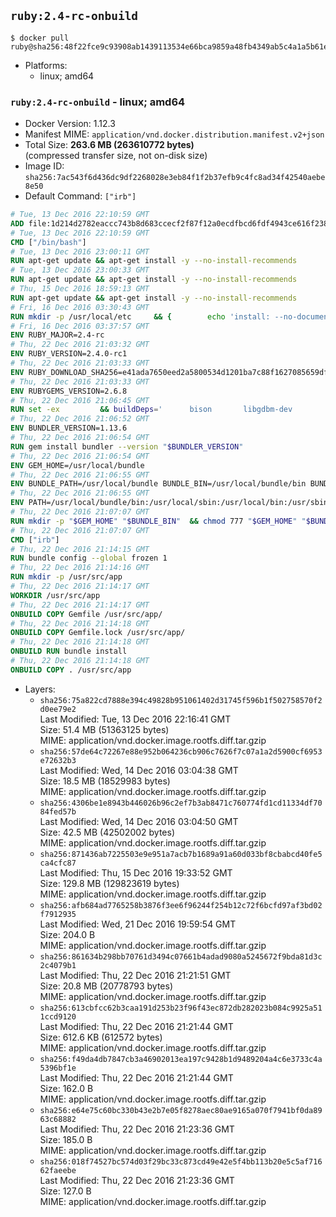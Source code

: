 ## `ruby:2.4-rc-onbuild`

```console
$ docker pull ruby@sha256:48f22fce9c93908ab1439113534e66bca9859a48fb4349ab5c4a1a5b61e56ed4
```

-	Platforms:
	-	linux; amd64

### `ruby:2.4-rc-onbuild` - linux; amd64

-	Docker Version: 1.12.3
-	Manifest MIME: `application/vnd.docker.distribution.manifest.v2+json`
-	Total Size: **263.6 MB (263610772 bytes)**  
	(compressed transfer size, not on-disk size)
-	Image ID: `sha256:7ac543f6d436dc9df2268028e3eb84f1f2b37efb9c4fc8ad34f42540aebe8e50`
-	Default Command: `["irb"]`

```dockerfile
# Tue, 13 Dec 2016 22:10:59 GMT
ADD file:1d214d2782eaccc743b8d683ccecf2f87f12a0ecdfbcd6fdf4943ce616f23870 in / 
# Tue, 13 Dec 2016 22:10:59 GMT
CMD ["/bin/bash"]
# Tue, 13 Dec 2016 23:00:11 GMT
RUN apt-get update && apt-get install -y --no-install-recommends 		ca-certificates 		curl 		wget 	&& rm -rf /var/lib/apt/lists/*
# Tue, 13 Dec 2016 23:00:33 GMT
RUN apt-get update && apt-get install -y --no-install-recommends 		bzr 		git 		mercurial 		openssh-client 		subversion 				procps 	&& rm -rf /var/lib/apt/lists/*
# Thu, 15 Dec 2016 18:59:13 GMT
RUN apt-get update && apt-get install -y --no-install-recommends 		autoconf 		automake 		bzip2 		file 		g++ 		gcc 		imagemagick 		libbz2-dev 		libc6-dev 		libcurl4-openssl-dev 		libdb-dev 		libevent-dev 		libffi-dev 		libgdbm-dev 		libgeoip-dev 		libglib2.0-dev 		libjpeg-dev 		libkrb5-dev 		liblzma-dev 		libmagickcore-dev 		libmagickwand-dev 		libmysqlclient-dev 		libncurses-dev 		libpng-dev 		libpq-dev 		libreadline-dev 		libsqlite3-dev 		libssl-dev 		libtool 		libwebp-dev 		libxml2-dev 		libxslt-dev 		libyaml-dev 		make 		patch 		xz-utils 		zlib1g-dev 	&& rm -rf /var/lib/apt/lists/*
# Fri, 16 Dec 2016 03:30:43 GMT
RUN mkdir -p /usr/local/etc 	&& { 		echo 'install: --no-document'; 		echo 'update: --no-document'; 	} >> /usr/local/etc/gemrc
# Fri, 16 Dec 2016 03:37:57 GMT
ENV RUBY_MAJOR=2.4-rc
# Thu, 22 Dec 2016 21:03:32 GMT
ENV RUBY_VERSION=2.4.0-rc1
# Thu, 22 Dec 2016 21:03:33 GMT
ENV RUBY_DOWNLOAD_SHA256=e41ada7650eed2a5800534d1201ba7c88f1627085659df994f47ab4c5e327745
# Thu, 22 Dec 2016 21:03:33 GMT
ENV RUBYGEMS_VERSION=2.6.8
# Thu, 22 Dec 2016 21:06:45 GMT
RUN set -ex 		&& buildDeps=' 		bison 		libgdbm-dev 		ruby 	' 	&& apt-get update 	&& apt-get install -y --no-install-recommends $buildDeps 	&& rm -rf /var/lib/apt/lists/* 		&& wget -O ruby.tar.gz "https://cache.ruby-lang.org/pub/ruby/${RUBY_MAJOR%-rc}/ruby-$RUBY_VERSION.tar.gz" 	&& echo "$RUBY_DOWNLOAD_SHA256 *ruby.tar.gz" | sha256sum -c - 		&& mkdir -p /usr/src/ruby 	&& tar -xzf ruby.tar.gz -C /usr/src/ruby --strip-components=1 	&& rm ruby.tar.gz 		&& cd /usr/src/ruby 		&& { 		echo '#define ENABLE_PATH_CHECK 0'; 		echo; 		cat file.c; 	} > file.c.new 	&& mv file.c.new file.c 		&& autoconf 	&& ./configure --disable-install-doc --enable-shared 	&& make -j"$(nproc)" 	&& make install 		&& apt-get purge -y --auto-remove $buildDeps 	&& cd / 	&& rm -r /usr/src/ruby 		&& gem update --system "$RUBYGEMS_VERSION"
# Thu, 22 Dec 2016 21:06:52 GMT
ENV BUNDLER_VERSION=1.13.6
# Thu, 22 Dec 2016 21:06:54 GMT
RUN gem install bundler --version "$BUNDLER_VERSION"
# Thu, 22 Dec 2016 21:06:54 GMT
ENV GEM_HOME=/usr/local/bundle
# Thu, 22 Dec 2016 21:06:55 GMT
ENV BUNDLE_PATH=/usr/local/bundle BUNDLE_BIN=/usr/local/bundle/bin BUNDLE_SILENCE_ROOT_WARNING=1 BUNDLE_APP_CONFIG=/usr/local/bundle
# Thu, 22 Dec 2016 21:06:55 GMT
ENV PATH=/usr/local/bundle/bin:/usr/local/sbin:/usr/local/bin:/usr/sbin:/usr/bin:/sbin:/bin
# Thu, 22 Dec 2016 21:07:07 GMT
RUN mkdir -p "$GEM_HOME" "$BUNDLE_BIN" 	&& chmod 777 "$GEM_HOME" "$BUNDLE_BIN"
# Thu, 22 Dec 2016 21:07:07 GMT
CMD ["irb"]
# Thu, 22 Dec 2016 21:14:15 GMT
RUN bundle config --global frozen 1
# Thu, 22 Dec 2016 21:14:16 GMT
RUN mkdir -p /usr/src/app
# Thu, 22 Dec 2016 21:14:17 GMT
WORKDIR /usr/src/app
# Thu, 22 Dec 2016 21:14:17 GMT
ONBUILD COPY Gemfile /usr/src/app/
# Thu, 22 Dec 2016 21:14:18 GMT
ONBUILD COPY Gemfile.lock /usr/src/app/
# Thu, 22 Dec 2016 21:14:18 GMT
ONBUILD RUN bundle install
# Thu, 22 Dec 2016 21:14:18 GMT
ONBUILD COPY . /usr/src/app
```

-	Layers:
	-	`sha256:75a822cd7888e394c49828b951061402d31745f596b1f502758570f2d0ee79e2`  
		Last Modified: Tue, 13 Dec 2016 22:16:41 GMT  
		Size: 51.4 MB (51363125 bytes)  
		MIME: application/vnd.docker.image.rootfs.diff.tar.gzip
	-	`sha256:57de64c72267e88e952b064236cb906c7626f7c07a1a2d5900cf6953e72632b3`  
		Last Modified: Wed, 14 Dec 2016 03:04:38 GMT  
		Size: 18.5 MB (18529983 bytes)  
		MIME: application/vnd.docker.image.rootfs.diff.tar.gzip
	-	`sha256:4306be1e8943b446026b96c2ef7b3ab8471c760774fd1cd11334df7084fed57b`  
		Last Modified: Wed, 14 Dec 2016 03:04:50 GMT  
		Size: 42.5 MB (42502002 bytes)  
		MIME: application/vnd.docker.image.rootfs.diff.tar.gzip
	-	`sha256:871436ab7225503e9e951a7acb7b1689a91a60d033bf8cbabcd40fe5ca4cfc87`  
		Last Modified: Thu, 15 Dec 2016 19:33:52 GMT  
		Size: 129.8 MB (129823619 bytes)  
		MIME: application/vnd.docker.image.rootfs.diff.tar.gzip
	-	`sha256:afb684ad7765258b3876f3ee6f96244f254b12c72f6bcfd97af3bd02f7912935`  
		Last Modified: Wed, 21 Dec 2016 19:59:54 GMT  
		Size: 204.0 B  
		MIME: application/vnd.docker.image.rootfs.diff.tar.gzip
	-	`sha256:861634b298bb70761d3494c07661b4adad9080a5245672f9bda81d3c2c4079b1`  
		Last Modified: Thu, 22 Dec 2016 21:21:51 GMT  
		Size: 20.8 MB (20778793 bytes)  
		MIME: application/vnd.docker.image.rootfs.diff.tar.gzip
	-	`sha256:613cbfcc62b3caa191d253b23f96f43ec872db282023b084c9925a511ccd9120`  
		Last Modified: Thu, 22 Dec 2016 21:21:44 GMT  
		Size: 612.6 KB (612572 bytes)  
		MIME: application/vnd.docker.image.rootfs.diff.tar.gzip
	-	`sha256:f49da4db7847cb3a46902013ea197c9428b1d9489204a4c6e3733c4a5396bf1e`  
		Last Modified: Thu, 22 Dec 2016 21:21:44 GMT  
		Size: 162.0 B  
		MIME: application/vnd.docker.image.rootfs.diff.tar.gzip
	-	`sha256:e64e75c60bc330b43e2b7e05f8278aec80ae9165a070f7941bf0da8963c68882`  
		Last Modified: Thu, 22 Dec 2016 21:23:36 GMT  
		Size: 185.0 B  
		MIME: application/vnd.docker.image.rootfs.diff.tar.gzip
	-	`sha256:018f74527bc574d03f29bc33c873cd49e42e5f4bb113b20e5c5af71662faeebe`  
		Last Modified: Thu, 22 Dec 2016 21:23:36 GMT  
		Size: 127.0 B  
		MIME: application/vnd.docker.image.rootfs.diff.tar.gzip

